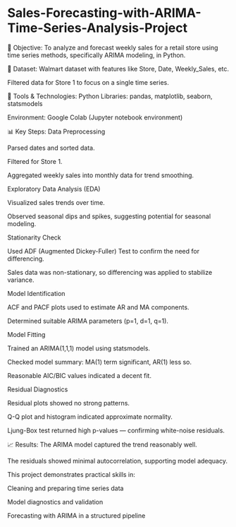 # Sales-Forecasting-with-ARIMA-Time-Series-Analysis-Project

📌 Objective:
To analyze and forecast weekly sales for a retail store using time series methods, specifically ARIMA modeling, in Python.

🧾 Dataset:
Walmart dataset with features like Store, Date, Weekly_Sales, etc.

Filtered data for Store 1 to focus on a single time series.

🔧 Tools & Technologies:
Python Libraries: pandas, matplotlib, seaborn, statsmodels

Environment: Google Colab (Jupyter notebook environment)

📊 Key Steps:
Data Preprocessing

Parsed dates and sorted data.

Filtered for Store 1.

Aggregated weekly sales into monthly data for trend smoothing.

Exploratory Data Analysis (EDA)

Visualized sales trends over time.

Observed seasonal dips and spikes, suggesting potential for seasonal modeling.

Stationarity Check

Used ADF (Augmented Dickey-Fuller) Test to confirm the need for differencing.

Sales data was non-stationary, so differencing was applied to stabilize variance.

Model Identification

ACF and PACF plots used to estimate AR and MA components.

Determined suitable ARIMA parameters (p=1, d=1, q=1).

Model Fitting

Trained an ARIMA(1,1,1) model using statsmodels.

Checked model summary: MA(1) term significant, AR(1) less so.

Reasonable AIC/BIC values indicated a decent fit.

Residual Diagnostics

Residual plots showed no strong patterns.

Q-Q plot and histogram indicated approximate normality.

Ljung-Box test returned high p-values — confirming white-noise residuals.

📈 Results:
The ARIMA model captured the trend reasonably well.

The residuals showed minimal autocorrelation, supporting model adequacy.

This project demonstrates practical skills in:

Cleaning and preparing time series data

Model diagnostics and validation

Forecasting with ARIMA in a structured pipeline
